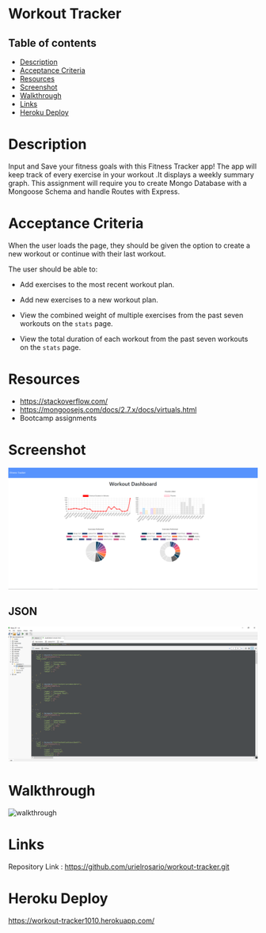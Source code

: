 # Workout Tracker

## Table of contents

- [Description](#Description)
- [Acceptance Criteria](#AcceptanceCriteria)
- [Resources](#Resources)
- [Screenshot](#Screenshot)
- [Walkthrough](#walkthrough)
- [Links](#Links)
- [Heroku Deploy](#HerokuDeploy)

# Description

Input and Save your fitness goals with this Fitness Tracker app! The app will keep track of every exercise in your workout .It displays a weekly summary graph. This assignment will require you to create Mongo Database with a Mongoose Schema and handle Routes with Express.

# Acceptance Criteria

When the user loads the page, they should be given the option to create a new workout or continue with their last workout.

The user should be able to:

- Add exercises to the most recent workout plan.

- Add new exercises to a new workout plan.

- View the combined weight of multiple exercises from the past seven workouts on the `stats` page.

- View the total duration of each workout from the past seven workouts on the `stats` page.

# Resources

- https://stackoverflow.com/
- https://mongoosejs.com/docs/2.7.x/docs/virtuals.html
- Bootcamp assignments

# Screenshot

![screenshot](assets/Screenshot.png)

## JSON

![json](assets/json.png)

# Walkthrough

![walkthrough](assets/walkthrough.gif)

# Links

Repository Link : https://github.com/urielrosario/workout-tracker.git

# Heroku Deploy

https://workout-tracker1010.herokuapp.com/
